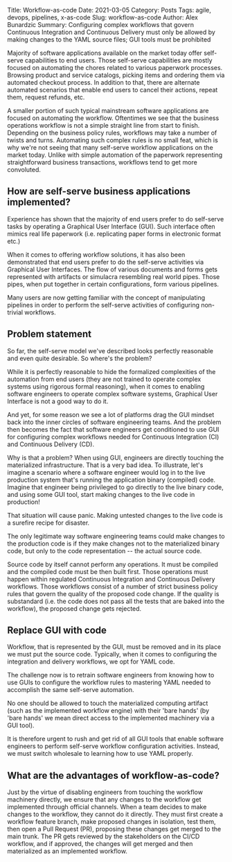 Title: Workflow-as-code
Date: 2021-03-05
Category: Posts
Tags: agile, devops, pipelines, x-as-code
Slug: workflow-as-code
Author: Alex Bunardzic
Summary: Configuring complex workflows that govern Continuous Integration and Continuous Delivery must only be allowed by making changes to the YAML source files; GUI tools must be prohibited
 
Majority of software applications available on the market today offer self-serve capabilities to end users. Those self-serve capabilities are mostly focused on automating the chores related to various paperwork processes. Browsing product and service catalogs, picking items and ordering them via automated checkout process. In addition to that, there are alternate automated scenarios that enable end users to cancel their actions, repeat them, request refunds, etc.
 
A smaller portion of such typical mainstream software applications are focused on automating the workflow. Oftentimes we see that the business operations workflow is not a simple straight line from start to finish. Depending on the business policy rules, workflows may take a number of twists and turns. Automating such complex rules is no small feat, which is why we're not seeing that many self-serve workflow applications on the market today. Unlike with simple automation of the paperwork representing straightforward business transactions, workflows tend to get more convoluted.
 
## How are self-serve business applications implemented?
 
Experience has shown that the majority of end users prefer to do self-serve tasks by operating a Graphical User Interface (GUI). Such interface often mimics real life paperwork (i.e. replicating paper forms in electronic format etc.)
 
When it comes to offering workflow solutions, it has also been demonstrated that end users prefer to do the self-serve activities via Graphical User Interfaces. The flow of various documents and forms gets represented with artifacts or simulacra resembling real world pipes. Those pipes, when put together in certain configurations, form various pipelines.
 
Many users are now getting familiar with the concept of manipulating pipelines in order to perform the self-serve activities of configuring non-trivial workflows.
 
## Problem statement
 
So far, the self-serve model we've described looks perfectly reasonable and even quite desirable. So where's the problem?
 
While it is perfectly reasonable to hide the formalized complexities of the automation from end users (they are not trained to operate complex systems using rigorous formal reasoning), when it comes to enabling software engineers to operate complex software systems, Graphical User Interface is not a good way to do it.
 
And yet, for some reason we see a lot of platforms drag the GUI mindset back into the inner circles of software engineering teams. And the problem then becomes the fact that software engineers get conditioned to use GUI for configuring complex workflows needed for Continuous Integration (CI) and Continuous Delivery (CD).
 
Why is that a problem? When using GUI, engineers are directly touching the materialized infrastructure. That is a very bad idea. To illustrate, let's imagine a scenario where a software engineer would log in to the live production system that's running the application binary (compiled) code. Imagine that engineer being privileged to go directly to the live binary code, and using some GUI tool, start making changes to the live code in production!
 
That situation will cause panic. Making untested changes to the live code is a surefire recipe for disaster.
 
The only legitimate way software engineering teams could make changes to the production code is if they make changes not to the materialized binary code, but only to the code representation -- the actual source code.
 
Source code by itself cannot perform any operations. It must be compiled and the compiled code must be then built first. Those operations must happen within regulated Continuous Integration and Continuous Delivery workflows. Those workflows consist of a number of strict business policy rules that govern the quality of the proposed code change. If the quality is substandard (i.e. the code does not pass all the tests that are baked into the workflow), the proposed change gets rejected.
 
## Replace GUI with code
 
Workflow, that is represented by the GUI, must be removed and in its place we must put the source code. Typically, when it comes to configuring the integration and delivery workflows, we opt for YAML code.
 
The challenge now is to retrain software engineers from knowing how to use GUIs to configure the workflow rules to mastering YAML needed to accomplish the same self-serve automation.
 
No one should be allowed to touch the materialized computing artifact (such as the implemented workflow engine) with their 'bare hands' (by 'bare hands' we mean direct access to the implemented machinery via a GUI tool).
 
It is therefore urgent to rush and get rid of all GUI tools that enable software engineers to perform self-serve workflow configuration activities. Instead, we must switch wholesale to learning how to use YAML properly.
 
## What are the advantages of workflow-as-code?
 
Just by the virtue of disabling engineers from touching the workflow machinery directly, we ensure that any changes to the workflow get implemented through official channels. When a team decides to make changes to the workflow, they cannot do it directly. They must first create a workflow feature branch, make proposed changes in isolation, test them, then open a Pull Request (PR), proposing these changes get merged to the main trunk. The PR gets reviewed by the stakeholders on the CI/CD workflow, and if approved, the changes will get merged and then materialized as an implemented workflow.
<br /><br />
 